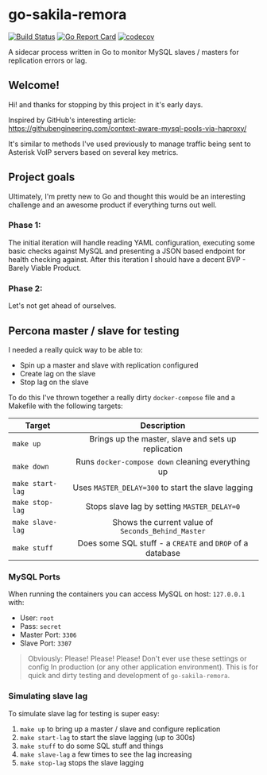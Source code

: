 # go-sakila-remora
[![Build Status](https://travis-ci.org/devopsmakers/go-sakila-remora.svg?branch=master)](https://travis-ci.org/devopsmakers/go-sakila-remora)
[![Go Report Card](https://goreportcard.com/badge/github.com/devopsmakers/go-sakila-remora)](https://goreportcard.com/report/github.com/devopsmakers/go-sakila-remora)
[![codecov](https://codecov.io/gh/devopsmakers/go-sakila-remora/branch/master/graph/badge.svg)](https://codecov.io/gh/devopsmakers/go-sakila-remora)

A sidecar process written in Go to monitor MySQL slaves / masters for replication errors or lag.

## Welcome!

Hi! and thanks for stopping by this project in it's early days.

Inspired by GitHub's interesting article:
https://githubengineering.com/context-aware-mysql-pools-via-haproxy/

It's similar to methods I've used previously to manage traffic being sent
to Asterisk VoIP servers based on several key metrics.

## Project goals

Ultimately, I'm pretty new to Go and thought this would be an interesting
challenge and an awesome product if everything turns out well.

### Phase 1:

The initial iteration will handle reading YAML configuration, executing some
basic checks against MySQL and presenting a JSON based endpoint for health
checking against. After this iteration I should have a decent BVP - Barely
Viable Product.

### Phase 2:

Let's not get ahead of ourselves.

## Percona master / slave for testing

I needed a really quick way to be able to:
* Spin up a master and slave with replication configured
* Create lag on the slave
* Stop lag on the slave

To do this I've thrown together a really dirty `docker-compose` file and a Makefile
with the following targets:

| Target         | Description                                               |
| -------------- | :-------------------------------------------------------: |
|`make up`       | Brings up the master, slave and sets up replication       |
|`make down`     | Runs `docker-compose down` cleaning everything up         |
|`make start-lag`| Uses `MASTER_DELAY=300` to start the slave lagging        |
|`make stop-lag` | Stops slave lag by setting `MASTER_DELAY=0`               |
|`make slave-lag`| Shows the current value of `Seconds_Behind_Master`        |
|`make stuff`    | Does some SQL stuff - a `CREATE` and `DROP` of a database |

### MySQL Ports
When running the containers you can access MySQL on host: `127.0.0.1` with:
* User: `root`
* Pass: `secret`
* Master Port: `3306`
* Slave Port: `3307`

> Obviously: Please! Please! Please! Don't ever use these settings or config
> In production (or any other application environment). This is for quick and
> dirty testing and development of `go-sakila-remora`.

### Simulating slave lag

To simulate slave lag for testing is super easy:

1. `make up` to bring up a master / slave and configure replication
2. `make start-lag` to start the slave lagging (up to 300s)
3. `make stuff` to do some SQL stuff and things
4. `make slave-lag` a few times to see the lag increasing
5. `make stop-lag` stops the slave lagging
